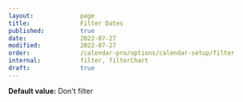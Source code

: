 ```yaml
---
layout:             page
title:              Filter Dates
published:          true
date:               2022-07-27
modified:           2022-07-27
order:              /calendar-pro/options/calendar-setup/filter
internal:           filter, filterChart
draft:              true
---
```

**Default value:** Don't filter